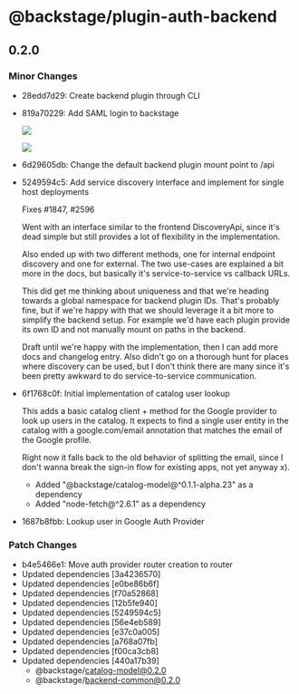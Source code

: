 # @backstage/plugin-auth-backend

## 0.2.0
### Minor Changes

- 28edd7d29: Create backend plugin through CLI
- 819a70229: Add SAML login to backstage
  
  ![](https://user-images.githubusercontent.com/872486/92251660-bb9e3400-eeff-11ea-86fe-1f2a0262cd31.png)
  
  ![](https://user-images.githubusercontent.com/872486/93851658-1a76f200-fce3-11ea-990b-26ca1a327a15.png)
- 6d29605db: Change the default backend plugin mount point to /api
- 5249594c5: Add service discovery interface and implement for single host deployments
  
  Fixes #1847, #2596
  
  Went with an interface similar to the frontend DiscoveryApi, since it's dead simple but still provides a lot of flexibility in the implementation.
  
  Also ended up with two different methods, one for internal endpoint discovery and one for external. The two use-cases are explained a bit more in the docs, but basically it's service-to-service vs callback URLs.
  
  This did get me thinking about uniqueness and that we're heading towards a global namespace for backend plugin IDs. That's probably fine, but if we're happy with that we should leverage it a bit more to simplify the backend setup. For example we'd have each plugin provide its own ID and not manually mount on paths in the backend.
  
  Draft until we're happy with the implementation, then I can add more docs and changelog entry. Also didn't go on a thorough hunt for places where discovery can be used, but I don't think there are many since it's been pretty awkward to do service-to-service communication.
- 6f1768c0f: Initial implementation of catalog user lookup
  
  This adds a basic catalog client + method for the Google provider to look up users in the catalog. It expects to find a single user entity in the catalog with a google.com/email annotation that matches the email of the Google profile.
  
  Right now it falls back to the old behavior of splitting the email, since I don't wanna break the sign-in flow for existing apps, not yet anyway x).
  
  - Added "@backstage/catalog-model@^0.1.1-alpha.23" as a dependency
  - Added "node-fetch@^2.6.1" as a dependency
- 1687b8fbb: Lookup user in Google Auth Provider

### Patch Changes

- b4e5466e1: Move auth provider router creation to router
- Updated dependencies [3a4236570]
- Updated dependencies [e0be86b6f]
- Updated dependencies [f70a52868]
- Updated dependencies [12b5fe940]
- Updated dependencies [5249594c5]
- Updated dependencies [56e4eb589]
- Updated dependencies [e37c0a005]
- Updated dependencies [a768a07fb]
- Updated dependencies [f00ca3cb8]
- Updated dependencies [440a17b39]
  - @backstage/catalog-model@0.2.0
  - @backstage/backend-common@0.2.0
